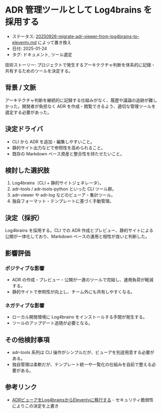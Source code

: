 # ADR 管理ツールとして Log4brains を採用する

- ステータス: [20250926-migrate-adr-viewer-from-log4brains-to-eleventy.md](20250926-migrate-adr-viewer-from-log4brains-to-eleventy.md) によって置き換え
- 日付: 2025-01-24
- タグ: ドキュメント, ツール選定

技術ストーリー: プロジェクトで発生するアーキテクチャ判断を体系的に記録・共有するためのツールを決定する。

## 背景 / 文脈

アーキテクチャ判断を継続的に記録する仕組みがなく、履歴や議論の追跡が難しかった。開発者が負担なく ADR を作成・閲覧できるよう、適切な管理ツールを選定する必要があった。

## 決定ドライバ

- CLI から ADR を追加・編集しやすいこと。
- 静的サイト出力などで参照性を高められること。
- 既存の Markdown ベース資産と整合性を持たせたいこと。

## 検討した選択肢

1. Log4brains（CLI + 静的サイトジェネレータ）。
2. adr-tools / adr-tools-python といった CLI ツール群。
3. adr-viewer や adr-log などのビューア・集計ツール。
4. 独自フォーマット・テンプレートに基づく手動管理。

## 決定（採択）

Log4brains を採用する。CLI での ADR 作成とプレビュー、静的サイトによる公開が一体化しており、Markdown ベースの運用と相性が良いと判断した。

## 影響評価

### ポジティブな影響

- ADR の作成・プレビュー・公開が一連のツールで完結し、運用負荷が軽減する。
- 静的サイトで参照性が向上し、チーム外にも共有しやすくなる。

### ネガティブな影響

- ローカル開発環境に Log4brains をインストールする手間が発生する。
- ツールのアップデート追随が必要となる。

## その他検討事項

- adr-tools 系列は CLI 操作がシンプルだが、ビューアを別途用意する必要がある。
- 独自管理は柔軟だが、テンプレート統一や一覧化の仕組みを自前で整える必要がある。

## 参考リンク

- [ADRビューアをLog4brainsからEleventyに移行する](20250926-migrate-adr-viewer-from-log4brains-to-eleventy.md) - セキュリティ脆弱性によりこの決定を上書き
